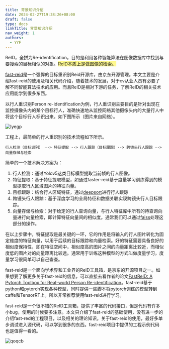 ```yaml
---
title: 背景知识介绍
date: 2024-02-27T19:38:26+08:00
draft: false
type: docs
linkTitle: 背景知识介绍
nav_weight: 1
authors:
  - YYF
---
```


<!--more-->

ReID，全拼为Re-identification，目的是利用各种智能算法在图像数据库中找到与要搜索的目标相似的对象。<span style="background:#fff88f">ReID本质上是做图像的检索。</span>

[fast-reid](https://github.com/JDAI-CV/fast-reid)是一个强悍的目标重识别Reid开源库，由京东开源管理。本文主要是介绍fast-reid的使用及相关代码介绍，随着技术的发展，对于cv从业人员有必要了解不同智能算法技术的应用。而且ReID是相对下游的任务，了解ReID的相关技术应用能学到很多东西。

以行人重识别Person re-identification为例，行人重识别主要目的是针对出现在监控摄像头内的某个目标行人，准确快速地从监控网络其他摄像头内的大量行人中将这个目标行人标识出来。如下图所示（图片来自网络）。

![lyegp](https://gitee.com/yao_yi_feng/fighouse/raw/master/img/%E9%87%8D%E8%AF%86%E5%88%AB/202402271946568.webp?width=600#center)

工程上，最简单的行人重识别的技术流程如下所示。

```
行人检测（目标识别） --> 特征提取 --> 行人跟踪（目标跟踪）--> 跨镜头行人跟踪 --> 向量存储与检索 
```

简单的一个技术解决方案为：

1. 行人检测：通过Yolov5这类目标模型提取当前帧的行人图像。
2. 特征提取：基于特征提取模型，如通过faster-reid基于度量学习训练得到的模型提取行人区域图片的特征向量。
3. 目标跟踪：结合行人区域特征，通过[deepsort](https://github.com/mikel-brostrom/Yolov5_DeepSort_Pytorch)进行行人跟踪
4. 跨镜头行人跟踪：基于深度学习的全局特征和数据关联实现跨镜头行人目标跟踪。
5. 向量存储与检索：对于给定的行人查询向量，与行人特征库中所有的待查询向量进行向量检索，即计算特征向量间的相似度。通常我们可以通过[faiss](https://github.com/facebookresearch/faiss)处理这部分的操作。

在以上步骤中，特征提取是最关键的一环，它的作用是将输入的行人图片转化为固定维度的特征向量，以用于后续的目标跟踪和向量检索。好的特征需要具备良好的相似度保持性，即在特征空间中，相似度高的图片之间的向量距离比较近，而相似度低的图片对的向量距离比较远。通常用于训练这种模型的方式叫做度量学习，度量学习很简单可以自己查查。

fast-reid是一个面向学术界和工业界的ReID工具箱，是京东的开源项目之一。如果想要了解更多关于fast-reid的信息，可以直接去看作者的论文[FastReID: A Pytorch Toolbox for Real-world Person Re-identification](https://arxiv.org/abs/2006.02631)。fast-reid基于python和pytorch实现各种模型，同时提供一些脚本将pytorch训练的模型转到caffe和TensorRT上。所以非常推荐使用fast-reid进行学习。

fast-reid是一个很不错的ReID工具箱，提供了丰富的代码接口，但是代码有许多小bug，使用的时候要多注意。本文只介绍了fast-reid的基础使用，没有进一步的介绍fast-red的工程项目，以及相关的理论知识。关于fast-reid的使用，最好多单步调试进入源代码，可以学到很多的东西。fast-reid项目中提供的工程示例代码也是值得一看的。

![qoqcb](https://gitee.com/yao_yi_feng/fighouse/raw/master/img/%E9%87%8D%E8%AF%86%E5%88%AB/202402272031182.webp?width=700#center)